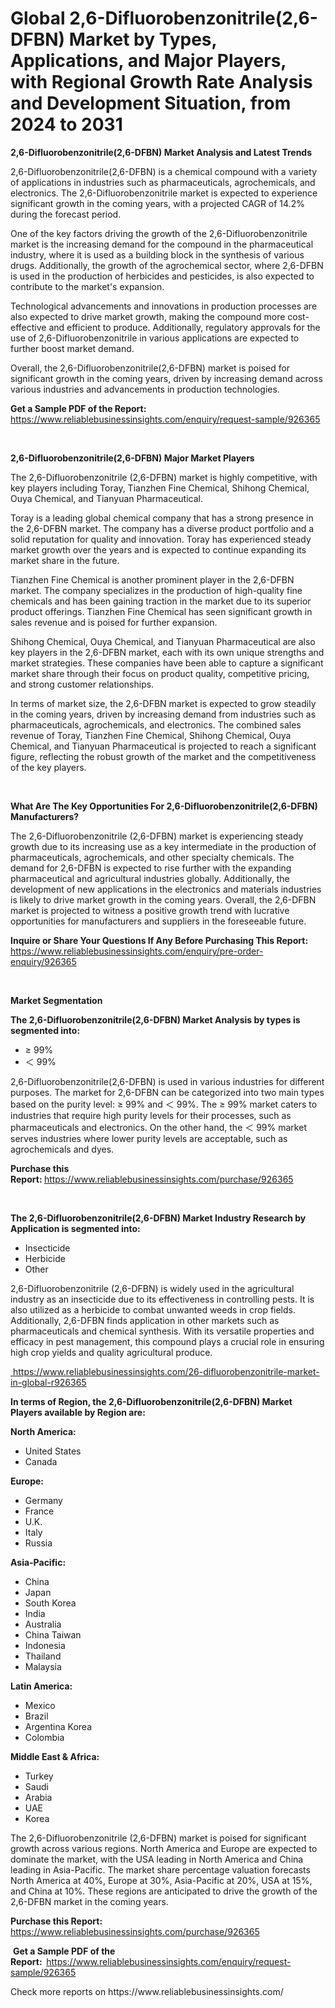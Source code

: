 <p><h1>Global 2,6-Difluorobenzonitrile(2,6-DFBN) Market by Types, Applications, and Major Players, with Regional Growth Rate Analysis and Development Situation, from 2024 to 2031</h1></p><p><strong>2,6-Difluorobenzonitrile(2,6-DFBN) Market Analysis and Latest Trends</strong></p>
<p><p>2,6-Difluorobenzonitrile(2,6-DFBN) is a chemical compound with a variety of applications in industries such as pharmaceuticals, agrochemicals, and electronics. The 2,6-Difluorobenzonitrile market is expected to experience significant growth in the coming years, with a projected CAGR of 14.2% during the forecast period.</p><p>One of the key factors driving the growth of the 2,6-Difluorobenzonitrile market is the increasing demand for the compound in the pharmaceutical industry, where it is used as a building block in the synthesis of various drugs. Additionally, the growth of the agrochemical sector, where 2,6-DFBN is used in the production of herbicides and pesticides, is also expected to contribute to the market's expansion.</p><p>Technological advancements and innovations in production processes are also expected to drive market growth, making the compound more cost-effective and efficient to produce. Additionally, regulatory approvals for the use of 2,6-Difluorobenzonitrile in various applications are expected to further boost market demand.</p><p>Overall, the 2,6-Difluorobenzonitrile(2,6-DFBN) market is poised for significant growth in the coming years, driven by increasing demand across various industries and advancements in production technologies.</p></p>
<p><strong>Get a Sample PDF of the Report:&nbsp;</strong> <a href="https://www.reliablebusinessinsights.com/enquiry/request-sample/926365">https://www.reliablebusinessinsights.com/enquiry/request-sample/926365</a></p>
<p>&nbsp;</p>
<p><strong>2,6-Difluorobenzonitrile(2,6-DFBN) Major Market Players</strong></p>
<p><p>The 2,6-Difluorobenzonitrile (2,6-DFBN) market is highly competitive, with key players including Toray, Tianzhen Fine Chemical, Shihong Chemical, Ouya Chemical, and Tianyuan Pharmaceutical. </p><p>Toray is a leading global chemical company that has a strong presence in the 2,6-DFBN market. The company has a diverse product portfolio and a solid reputation for quality and innovation. Toray has experienced steady market growth over the years and is expected to continue expanding its market share in the future.</p><p>Tianzhen Fine Chemical is another prominent player in the 2,6-DFBN market. The company specializes in the production of high-quality fine chemicals and has been gaining traction in the market due to its superior product offerings. Tianzhen Fine Chemical has seen significant growth in sales revenue and is poised for further expansion.</p><p>Shihong Chemical, Ouya Chemical, and Tianyuan Pharmaceutical are also key players in the 2,6-DFBN market, each with its own unique strengths and market strategies. These companies have been able to capture a significant market share through their focus on product quality, competitive pricing, and strong customer relationships.</p><p>In terms of market size, the 2,6-DFBN market is expected to grow steadily in the coming years, driven by increasing demand from industries such as pharmaceuticals, agrochemicals, and electronics. The combined sales revenue of Toray, Tianzhen Fine Chemical, Shihong Chemical, Ouya Chemical, and Tianyuan Pharmaceutical is projected to reach a significant figure, reflecting the robust growth of the market and the competitiveness of the key players.</p></p>
<p>&nbsp;</p>
<p><strong>What Are The Key Opportunities For 2,6-Difluorobenzonitrile(2,6-DFBN) Manufacturers?</strong></p>
<p><p>The 2,6-Difluorobenzonitrile (2,6-DFBN) market is experiencing steady growth due to its increasing use as a key intermediate in the production of pharmaceuticals, agrochemicals, and other specialty chemicals. The demand for 2,6-DFBN is expected to rise further with the expanding pharmaceutical and agricultural industries globally. Additionally, the development of new applications in the electronics and materials industries is likely to drive market growth in the coming years. Overall, the 2,6-DFBN market is projected to witness a positive growth trend with lucrative opportunities for manufacturers and suppliers in the foreseeable future.</p></p>
<p><strong>Inquire or Share Your Questions If Any Before Purchasing This Report:</strong> <a href="https://www.reliablebusinessinsights.com/enquiry/pre-order-enquiry/926365">https://www.reliablebusinessinsights.com/enquiry/pre-order-enquiry/926365</a></p>
<p>&nbsp;</p>
<p><strong>Market Segmentation</strong></p>
<p><strong>The 2,6-Difluorobenzonitrile(2,6-DFBN) Market Analysis by types is segmented into:</strong></p>
<p><ul><li>≥ 99%</li><li>＜ 99%</li></ul></p>
<p><p>2,6-Difluorobenzonitrile(2,6-DFBN) is used in various industries for different purposes. The market for 2,6-DFBN can be categorized into two main types based on the purity level: ≥ 99% and ＜ 99%. The ≥ 99% market caters to industries that require high purity levels for their processes, such as pharmaceuticals and electronics. On the other hand, the ＜ 99% market serves industries where lower purity levels are acceptable, such as agrochemicals and dyes.</p></p>
<p><strong>Purchase this Report:&nbsp;</strong><a href="https://www.reliablebusinessinsights.com/purchase/926365">https://www.reliablebusinessinsights.com/purchase/926365</a></p>
<p>&nbsp;</p>
<p><strong>The 2,6-Difluorobenzonitrile(2,6-DFBN) Market Industry Research by Application is segmented into:</strong></p>
<p><ul><li>Insecticide</li><li>Herbicide</li><li>Other</li></ul></p>
<p><p>2,6-Difluorobenzonitrile (2,6-DFBN) is widely used in the agricultural industry as an insecticide due to its effectiveness in controlling pests. It is also utilized as a herbicide to combat unwanted weeds in crop fields. Additionally, 2,6-DFBN finds application in other markets such as pharmaceuticals and chemical synthesis. With its versatile properties and efficacy in pest management, this compound plays a crucial role in ensuring high crop yields and quality agricultural produce.</p></p>
<p><a href="https://www.reliablebusinessinsights.com/26-difluorobenzonitrile-market-in-global-r926365">&nbsp;https://www.reliablebusinessinsights.com/26-difluorobenzonitrile-market-in-global-r926365</a></p>
<p><strong>In terms of Region, the 2,6-Difluorobenzonitrile(2,6-DFBN) Market Players available by Region are:</strong></p>
<p>
    <p> <strong> North America: </strong>
        <ul>
            <li>United States</li>
            <li>Canada</li>
        </ul>
        </p> 
    <p> <strong> Europe: </strong>
        <ul>
            <li>Germany</li>
            <li>France</li>
            <li>U.K.</li>
            <li>Italy</li>
            <li>Russia</li>
        </ul>
        </p> 
    <p> <strong> Asia-Pacific: </strong>
        <ul>
            <li>China</li>
            <li>Japan</li>
            <li>South Korea</li>
            <li>India</li>
            <li>Australia</li>
            <li>China Taiwan</li>
            <li>Indonesia</li>
            <li>Thailand</li>
            <li>Malaysia</li>
        </ul>
        </p> 
    <p> <strong> Latin America: </strong>
        <ul>
            <li>Mexico</li>
            <li>Brazil</li>
            <li>Argentina Korea</li>
            <li>Colombia</li>
        </ul>
        </p> 
    <p> <strong> Middle East & Africa: </strong>
        <ul>
            <li>Turkey</li>
            <li>Saudi</li>
            <li>Arabia</li>
            <li>UAE</li>
            <li>Korea</li>
        </ul>
    </p>
    </p>
<p><p>The 2,6-Difluorobenzonitrile (2,6-DFBN) market is poised for significant growth across various regions. North America and Europe are expected to dominate the market, with the USA leading in North America and China leading in Asia-Pacific. The market share percentage valuation forecasts North America at 40%, Europe at 30%, Asia-Pacific at 20%, USA at 15%, and China at 10%. These regions are anticipated to drive the growth of the 2,6-DFBN market in the coming years.</p></p>
<p><strong>Purchase this Report: </strong><a href="https://www.reliablebusinessinsights.com/purchase/926365">https://www.reliablebusinessinsights.com/purchase/926365</a></p>
<p>&nbsp;<strong>Get a Sample PDF of the Report:&nbsp;&nbsp;</strong><a href="https://www.reliablebusinessinsights.com/enquiry/request-sample/926365">https://www.reliablebusinessinsights.com/enquiry/request-sample/926365</a></p>
<p><strong></strong></p>
<p>Check more reports on https://www.reliablebusinessinsights.com/</p>